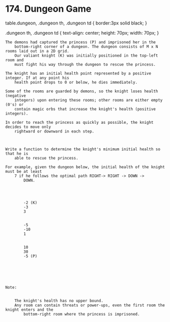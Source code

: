 # 174. Dungeon Game

table.dungeon, .dungeon th, .dungeon td {
  border:3px solid black;
}

 .dungeon th, .dungeon td {
    text-align: center;
    height: 70px;
    width: 70px;
}

    
    The demons had captured the princess (P) and imprisoned her in the
        bottom-right corner of a dungeon. The dungeon consists of M x N rooms laid out in a 2D grid.
        Our valiant knight (K) was initially positioned in the top-left room and
        must fight his way through the dungeon to rescue the princess.

    The knight has an initial health point represented by a positive integer. If at any point his
        health point drops to 0 or below, he dies immediately.

    Some of the rooms are guarded by demons, so the knight loses health (negative
        integers) upon entering these rooms; other rooms are either empty (0's) or
        contain magic orbs that increase the knight's health (positive integers).

    In order to reach the princess as quickly as possible, the knight decides to move only
        rightward or downward in each step.

     

    Write a function to determine the knight's minimum initial health so that he is
        able to rescue the princess.

    For example, given the dungeon below, the initial health of the knight must be at least
        7 if he follows the optimal path RIGHT-> RIGHT -> DOWN ->
            DOWN.

    
        
        
            -2 (K)
            -3
            3
        
        
            -5
            -10
            1
        
        
            10
            30
            -5 (P)
        
        
    

     

    Note:

    
        The knight's health has no upper bound.
        Any room can contain threats or power-ups, even the first room the knight enters and the
            bottom-right room where the princess is imprisoned.